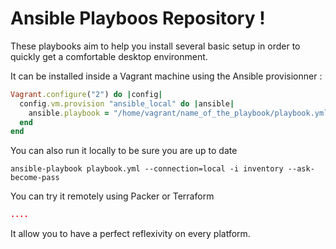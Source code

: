 Ansible Playboos Repository !
==========================

These playbooks aim to help you install several basic setup in order to quickly get a comfortable desktop environment.

It can be installed inside a Vagrant machine using the Ansible provisionner :

```ruby
Vagrant.configure("2") do |config|
  config.vm.provision "ansible_local" do |ansible|
    ansible.playbook = "/home/vagrant/name_of_the_playbook/playbook.yml"
  end
end
```

You can also run it locally to be sure you are up to date
```shell
ansible-playbook playbook.yml --connection=local -i inventory --ask-become-pass
```

You can try it remotely using Packer or Terraform

```json
....
```

It allow you to have a perfect reflexivity on every platform.


